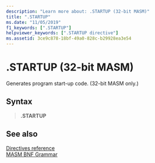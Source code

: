 ```yaml
---
description: "Learn more about: .STARTUP (32-bit MASM)"
title: ".STARTUP"
ms.date: "11/05/2019"
f1_keywords: [".STARTUP"]
helpviewer_keywords: [".STARTUP directive"]
ms.assetid: 3ce9c878-18bf-49a0-828c-b29928ea3e54
---
```

# .STARTUP (32-bit MASM)

Generates program start-up code. (32-bit MASM only.)

## Syntax

> **.STARTUP**

## See also

[Directives reference](directives-reference.md)\
[MASM BNF Grammar](masm-bnf-grammar.md)
